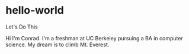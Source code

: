 # hello-world
Let's Do This

Hi I'm Conrad.  I'm a freshman at UC Berkeley pursuing a BA in computer science.  My dream is to climb Mt. Everest.
